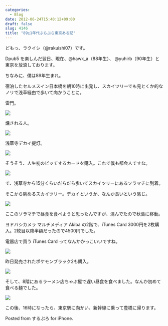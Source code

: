 ```yaml
---
categories:
  - Blog
date: 2012-06-24T15:40:12+09:00
draft: false
slug: 4146
title: "89±1年代ぶらぶら東京ある記"
---
```


どもっ、ラクイシ（@rakuishi07）です。

Dpub5 を楽しんだ翌日、現在、@hawk_a（88年生）、 @yuhirb（90年生）と東京を放浪しております。

ちなみに、僕は89年生まれ。

宿泊したセルメスイン日本橋を朝10時に出発し、スカイツリーでも見とくか的なノリで浅草経由で歩いて向かうことに。

雷門。

![](/images/2012/06/4146_1.jpg)

燻される人。

![](/images/2012/06/4146_2.jpg)

浅草寺デカイ提灯。

![](/images/2012/06/4146_3.jpg)

そうそう、人生初のピッてするカードを購入。これで僕も都会人ですな。

![](/images/2012/06/4146_4.jpg)

で、浅草寺から15分くらいだらだら歩いてスカイツリーにあるソラマチに到着。

そこから眺めるスカイツリー。デカイというか、なんか長いという感じ。

![](/images/2012/06/4146_5.jpg)

ここのソラマチで昼食を食べようと思ったんですが、混んでたので秋葉に移動。

ヨドバシカメラ マルチメディア Akiba の2階で、iTunes Card 3000円を2枚購入。2枚目以降半額だったので4500円でした。

電器店で買う iTunes Card ってなんかかっこいいですね。

![](/images/2012/06/4146_6.jpg)

昨日発売されたポケモンブラック2も購入。

![](/images/2012/06/4146_7.jpg)

そして、8階にあるラーメン店ちゃぶ屋で遅い昼食を食べました。なんか初めて食べる麺でした。

![](/images/2012/06/4146_8.jpg)

この後、16時になったら、東京駅に向かい、新幹線に乗って豊橋に帰ります。

Posted from するぷろ for iPhone.
